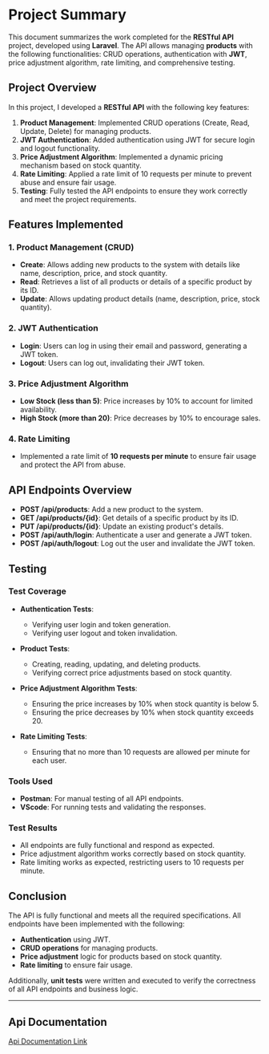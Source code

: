 # Project Summary

This document summarizes the work completed for the **RESTful API** project, developed using **Laravel**. The API allows managing **products** with the following functionalities: CRUD operations, authentication with **JWT**, price adjustment algorithm, rate limiting, and comprehensive testing.

## Project Overview

In this project, I developed a **RESTful API** with the following key features:

1. **Product Management**: Implemented CRUD operations (Create, Read, Update, Delete) for managing products.
2. **JWT Authentication**: Added authentication using JWT for secure login and logout functionality.
3. **Price Adjustment Algorithm**: Implemented a dynamic pricing mechanism based on stock quantity.
4. **Rate Limiting**: Applied a rate limit of 10 requests per minute to prevent abuse and ensure fair usage.
5. **Testing**: Fully tested the API endpoints to ensure they work correctly and meet the project requirements.

## Features Implemented

### 1. **Product Management (CRUD)**
   - **Create**: Allows adding new products to the system with details like name, description, price, and stock quantity.
   - **Read**: Retrieves a list of all products or details of a specific product by its ID.
   - **Update**: Allows updating product details (name, description, price, stock quantity).

### 2. **JWT Authentication**
   - **Login**: Users can log in using their email and password, generating a JWT token.
   - **Logout**: Users can log out, invalidating their JWT token.

### 3. **Price Adjustment Algorithm**
   - **Low Stock (less than 5)**: Price increases by 10% to account for limited availability.
   - **High Stock (more than 20)**: Price decreases by 10% to encourage sales.

### 4. **Rate Limiting**
   - Implemented a rate limit of **10 requests per minute** to ensure fair usage and protect the API from abuse.

## API Endpoints Overview

- **POST /api/products**: Add a new product to the system.
- **GET /api/products/{id}**: Get details of a specific product by its ID.
- **PUT /api/products/{id}**: Update an existing product's details.
- **POST /api/auth/login**: Authenticate a user and generate a JWT token.
- **POST /api/auth/logout**: Log out the user and invalidate the JWT token.

## Testing

### Test Coverage

- **Authentication Tests**: 
  - Verifying user login and token generation.
  - Verifying user logout and token invalidation.
  
- **Product Tests**: 
  - Creating, reading, updating, and deleting products.
  - Verifying correct price adjustments based on stock quantity.
  
- **Price Adjustment Algorithm Tests**: 
  - Ensuring the price increases by 10% when stock quantity is below 5.
  - Ensuring the price decreases by 10% when stock quantity exceeds 20.

- **Rate Limiting Tests**: 
  - Ensuring that no more than 10 requests are allowed per minute for each user.

### Tools Used
- **Postman**: For manual testing of all API endpoints.
- **VScode**: For running tests and validating the responses.

### Test Results
- All endpoints are fully functional and respond as expected.
- Price adjustment algorithm works correctly based on stock quantity.
- Rate limiting works as expected, restricting users to 10 requests per minute.

## Conclusion

The API is fully functional and meets all the required specifications. All endpoints have been implemented with the following:
- **Authentication** using JWT.
- **CRUD operations** for managing products.
- **Price adjustment** logic for products based on stock quantity.
- **Rate limiting** to ensure fair usage.

Additionally, **unit tests** were written and executed to verify the correctness of all API endpoints and business logic.

---

## Api Documentation
[Api Documentation Link](https://documenter.getpostman.com/view/33597755/2sB2jAbTvk)
